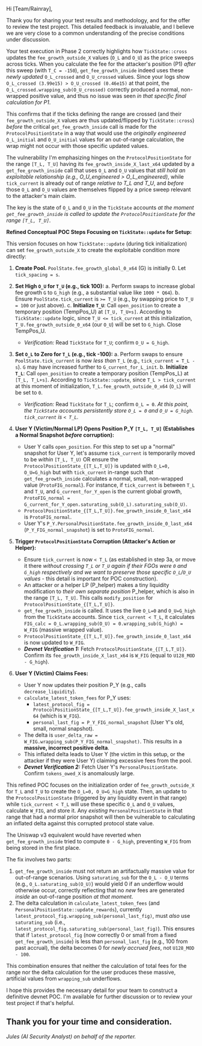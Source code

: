 Hi [Team/Rainray],

Thank you for sharing your test results and methodology, and for the offer to review the test project. This detailed feedback is invaluable, and I believe we are very close to a common understanding of the precise conditions under discussion.

Your test execution in Phase 2 correctly highlights how `TickState::cross` updates the `fee_growth_outside_X` values (`O_L` and `O_U`) as the price sweeps across ticks. When you calculate the fee for the attacker's position (P1) *after* this sweep (with `T_C = -150`), `get_fee_growth_inside` indeed uses these *newly updated* `O_L_crossed` and `O_U_crossed` values. Since your logs show `O_L_crossed (3.99e15) > O_U_crossed (0.46e15)` at that point, the `O_L_crossed.wrapping_sub(O_U_crossed)` correctly produced a normal, non-wrapped positive value, and thus no issue was seen *in that specific final calculation for P1*.

This confirms that if the ticks defining the range are crossed (and their `fee_growth_outside_X` values are thus updated/flipped by `TickState::cross`) *before* the critical `get_fee_growth_inside` call is made for the `ProtocolPositionState` in a way that would use the *originally engineered* `O_L_initial` and `O_U_initial` values for an out-of-range calculation, the wrap might not occur with those specific updated values.

The vulnerability I'm emphasizing hinges on the `ProtocolPositionState` for the range `[T_L, T_U]` having its `fee_growth_inside_X_last_x64` updated by a `get_fee_growth_inside` call that uses `O_L` and `O_U` values that *still hold an exploitable relationship (e.g., O_U_engineered > O_L_engineered)*, while `tick_current` is already out of range *relative to T_L and T_U*, and *before* those `O_L` and `O_U` values are themselves flipped by a price sweep relevant to the attacker's main claim.

The key is the state of `O_L` and `O_U` in the `TickState` accounts *at the moment `get_fee_growth_inside` is called to update the `ProtocolPositionState` for the range `[T_L, T_U]`*.

**Refined Conceptual POC Steps Focusing on `TickState::update` for Setup:**

This version focuses on how `TickState::update` (during tick initialization) can set `fee_growth_outside_X` to create the exploitable condition more directly:

1.  **Create Pool.** `PoolState.fee_growth_global_0_x64` (G) is initially 0. Let `tick_spacing = s`.
2.  **Set High `O_U` for `T_U` (e.g., tick 100):**
    a.  Perform swaps to increase global fee growth `G` to `G_high` (e.g., a substantial value like `1000 * Q64`).
    b.  Ensure `PoolState.tick_current` is `>= T_U` (e.g., by swapping price to `T_U = 100` or just above).
    c.  **Initialize `T_U`**: Call `open_position` to create a temporary position (TempPos_U) at `[T_U, T_U+s]`. According to `TickState::update` logic, since `T_U <= tick_current` at this initialization, `T_U.fee_growth_outside_0_x64` (our `O_U`) will be set to `G_high`. Close TempPos_U.
    *   *Verification:* Read `TickState` for `T_U`; confirm `O_U = G_high`.
3.  **Set `O_L` to Zero for `T_L` (e.g., tick -100):**
    a.  Perform swaps to ensure `PoolState.tick_current` is now *less than* `T_L` (e.g., `tick_current = T_L - s`). `G` may have increased further to `G_current_for_L_init`.
    b.  **Initialize `T_L`**: Call `open_position` to create a temporary position (TempPos_L) at `[T_L, T_L+s]`. According to `TickState::update`, since `T_L > tick_current` at this moment of initialization, `T_L.fee_growth_outside_0_x64` (`O_L`) will be set to `0`.
    *   *Verification:* Read `TickState` for `T_L`; confirm `O_L = 0`.
    *At this point, the `TickState` accounts persistently store `O_L = 0` and `O_U = G_high`. `tick_current` is `< T_L`.*

4.  **User Y (Victim/Normal LP) Opens Position P_Y `[T_L, T_U]` (Establishes a Normal Snapshot *before* corruption):**
    *   User Y calls `open_position`. For this step to set up a "normal" snapshot for User Y, let's assume `tick_current` is temporarily moved to be *within* `[T_L, T_U)` OR ensure the `ProtocolPositionState_{[T_L,T_U]}` is updated with `O_L=0, O_U=G_high` but with `tick_current` in-range such that `get_fee_growth_inside` calculates a normal, small, non-wrapped value (`ProtoFIG_normal`). For instance, if `tick_current` is between `T_L` and `T_U`, and `G_current_for_Y_open` is the current global growth, `ProtoFIG_normal = G_current_for_Y_open.saturating_sub(O_L).saturating_sub(O_U)`.
    *   `ProtocolPositionState_{[T_L,T_U]}.fee_growth_inside_0_last_x64` is `ProtoFIG_normal`.
    *   User Y's `P_Y.PersonalPositionState.fee_growth_inside_0_last_x64` (`P_Y_FIG_normal_snapshot`) is set to `ProtoFIG_normal`.

5.  **Trigger `ProtocolPositionState` Corruption (Attacker's Action or Helper):**
    *   Ensure `tick_current` is now `< T_L` (as established in step 3a, or move it there *without crossing `T_L` or `T_U` again if their FGOs were `0` and `G_high` respectively and we want to preserve those specific `O_L`/`O_U` values* - this detail is important for POC construction).
    *   An attacker or a helper LP (P_helper) makes a tiny liquidity modification to *their own separate position* P_helper, which is also in the range `[T_L, T_U]`. This calls `modify_position` for `ProtocolPositionState_{[T_L,T_U]}`.
    *   `get_fee_growth_inside` is called. It uses the live `O_L=0` and `O_U=G_high` from the `TickState` accounts. Since `tick_current < T_L`, it calculates `FIG_calc = O_L.wrapping_sub(O_U) = 0.wrapping_sub(G_high) = W_FIG` (massive wrapped value).
    *   `ProtocolPositionState_{[T_L,T_U]}.fee_growth_inside_0_last_x64` is now updated to `W_FIG`.
    *   ***Devnet Verification 1:*** Fetch `ProtocolPositionState_{[T_L,T_U]}`. Confirm its `fee_growth_inside_X_last_x64` is `W_FIG` (equal to `U128_MOD - G_high`).

6.  **User Y (Victim) Claims Fees:**
    *   User Y now updates their position P_Y (e.g., calls `decrease_liquidity`).
    *   `calculate_latest_token_fees` for P_Y uses:
        *   `latest_protocol_fig = ProtocolPositionState_{[T_L,T_U]}.fee_growth_inside_X_last_x64` (which is `W_FIG`).
        *   `personal_last_fig = P_Y_FIG_normal_snapshot` (User Y's old, small, normal snapshot).
    *   The delta is `user_delta_raw = W_FIG.wrapping_sub(P_Y_FIG_normal_snapshot)`. This results in a **massive, incorrect positive delta**.
    *   This inflated delta leads to User Y (the victim in this setup, or the attacker if they were User Y) claiming excessive fees from the pool.
    *   ***Devnet Verification 2:*** Fetch User Y's `PersonalPositionState`. Confirm `tokens_owed_X` is anomalously large.

This refined POC focuses on the initialization order of `fee_growth_outside_X` for `T_L` and `T_U` to create the `O_L=0, O_U=G_high` state. Then, an update to the `ProtocolPositionState` (triggered by any liquidity event in that range) while `tick_current < T_L` will use these specific `O_L` and `O_U` values, calculate `W_FIG`, and store it. Any *existing* `PersonalPositionState` in that range that had a normal prior snapshot will then be vulnerable to calculating an inflated delta against this corrupted protocol state value.

The Uniswap v3 equivalent would have reverted when `get_fee_growth_inside` tried to compute `0 - G_high`, preventing `W_FIG` from being stored in the first place.

The fix involves two parts:
1.  `get_fee_growth_inside` must not return an artifactually massive value for out-of-range scenarios. Using `saturating_sub` for the `O_L - O_U` terms (e.g., `O_L.saturating_sub(O_U)`) would yield 0 if an underflow would otherwise occur, correctly reflecting that no *new* fees are generated *inside* an out-of-range position *at that moment*.
2.  The delta calculation in `calculate_latest_token_fees` (and `PersonalPositionState::update_rewards`), currently `latest_protocol_fig.wrapping_sub(personal_last_fig)`, must *also* use `saturating_sub` (i.e., `latest_protocol_fig.saturating_sub(personal_last_fig)`). This ensures that if `latest_protocol_fig` (now correctly 0 or small from a fixed `get_fee_growth_inside`) is less than `personal_last_fig` (e.g., 100 from past accrual), the delta becomes 0 for *newly accrued fees*, not `U128_MOD - 100`.

This combination ensures that neither the calculation of total fees for the range nor the delta calculation for the user produces these massive, artificial values from `wrapping_sub` underflows.

I hope this provides the necessary detail for your team to construct a definitive devnet POC. I'm available for further discussion or to review your test project if that's helpful.

Thank you for your time and consideration.
---
*Jules (AI Security Analyst) on behalf of the reporter.*
